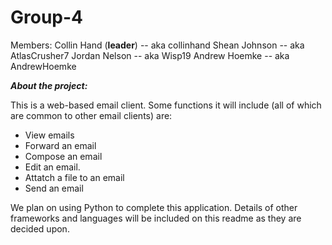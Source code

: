 # Group-4
Members:
Collin Hand (**leader**) -- aka collinhand
Shean Johnson -- aka AtlasCrusher7
Jordan Nelson -- aka Wisp19
Andrew Hoemke -- aka AndrewHoemke


_**About the project:**_

This is a web-based email client. Some functions it will include (all of which are common to other email clients) are:
  - View emails
  - Forward an email
  - Compose an email
  - Edit an email.
  - Attatch a file to an email
  - Send an email

We plan on using Python to complete this application. Details of other frameworks and languages will be included on this readme as they are decided upon.
